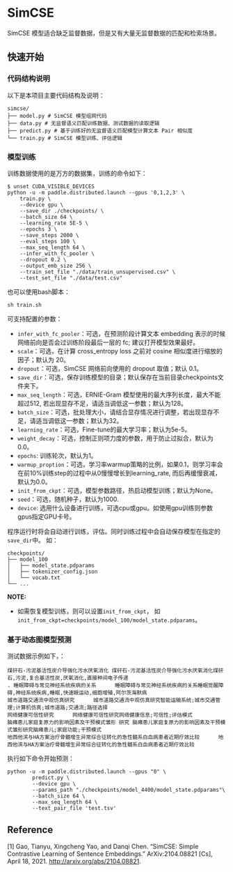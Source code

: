 # SimCSE

SimCSE 模型适合缺乏监督数据，但是又有大量无监督数据的匹配和检索场景。


## 快速开始

### 代码结构说明

以下是本项目主要代码结构及说明：

```
simcse/
├── model.py # SimCSE 模型组网代码
├── data.py # 无监督语义匹配训练数据、测试数据的读取逻辑
├── predict.py # 基于训练好的无监督语义匹配模型计算文本 Pair 相似度
└── train.py # SimCSE 模型训练、评估逻辑
```

### 模型训练
训练数据使用的是万方的数据集，训练的命令如下：

```shell
$ unset CUDA_VISIBLE_DEVICES
python -u -m paddle.distributed.launch --gpus '0,1,2,3' \
	train.py \
	--device gpu \
	--save_dir ./checkpoints/ \
	--batch_size 64 \
	--learning_rate 5E-5 \
	--epochs 3 \
	--save_steps 2000 \
	--eval_steps 100 \
	--max_seq_length 64 \
	--infer_with_fc_pooler \
	--dropout 0.2 \
    --output_emb_size 256 \
	--train_set_file "./data/train_unsupervised.csv" \
	--test_set_file "./data/test.csv" 
```
也可以使用bash脚本：

```
sh train.sh
```

可支持配置的参数：

* `infer_with_fc_pooler`：可选，在预测阶段计算文本 embedding 表示的时候网络前向是否会过训练阶段最后一层的 fc;  建议打开模型效果最好。
* `scale`：可选，在计算 cross_entropy loss 之前对 cosine 相似度进行缩放的因子；默认为 20。
* `dropout`：可选，SimCSE 网络前向使用的 dropout 取值；默认 0.1。
* `save_dir`：可选，保存训练模型的目录；默认保存在当前目录checkpoints文件夹下。
* `max_seq_length`：可选，ERNIE-Gram 模型使用的最大序列长度，最大不能超过512, 若出现显存不足，请适当调低这一参数；默认为128。
* `batch_size`：可选，批处理大小，请结合显存情况进行调整，若出现显存不足，请适当调低这一参数；默认为32。
* `learning_rate`：可选，Fine-tune的最大学习率；默认为5e-5。
* `weight_decay`：可选，控制正则项力度的参数，用于防止过拟合，默认为0.0。
* `epochs`: 训练轮次，默认为1。
* `warmup_proption`：可选，学习率warmup策略的比例，如果0.1，则学习率会在前10%训练step的过程中从0慢慢增长到learning_rate, 而后再缓慢衰减，默认为0.0。
* `init_from_ckpt`：可选，模型参数路径，热启动模型训练；默认为None。
* `seed`：可选，随机种子，默认为1000.
* `device`: 选用什么设备进行训练，可选cpu或gpu。如使用gpu训练则参数gpus指定GPU卡号。

程序运行时将会自动进行训练，评估。同时训练过程中会自动保存模型在指定的`save_dir`中。
如：
```text
checkpoints/
├── model_100
│   ├── model_state.pdparams
│   ├── tokenizer_config.json
│   └── vocab.txt
└── ...
```

**NOTE:**
* 如需恢复模型训练，则可以设置`init_from_ckpt`， 如`init_from_ckpt=checkpoints/model_100/model_state.pdparams`。

### 基于动态图模型预测
 
测试数据示例如下，：
```text
煤矸石-污泥基活性炭介导强化污水厌氧消化 煤矸石-污泥基活性炭介导强化污水厌氧消化煤矸石,污泥,复合基活性炭,厌氧消化,直接种间电子传递
. 睡眠障碍与常见神经系统疾病的关系      睡眠障碍与常见神经系统疾病的关系睡眠觉醒障碍,神经系统疾病,睡眠,快速眼运动,细胞增殖,阿尔茨海默病
城市道路交通流中观仿真研究      城市道路交通流中观仿真研究智能运输系统;城市交通管理;计算机仿真;城市道路;交通流;路径选择
网络健康可信性研究      网络健康可信性研究网络健康信息;可信性;评估模式
脑瘫患儿家庭复原力的影响因素及干预模式雏形 研究 脑瘫患儿家庭复原力的影响因素及干预模式雏形研究脑瘫患儿;家庭功能;干预模式
地西他滨与HA方案治疗骨髓增生异常综合征转化的急性髓系白血病患者近期疗效比较      地西他滨与HA方案治疗骨髓增生异常综合征转化的急性髓系白血病患者近期疗效比较
```

执行如下命令开始预测：
```shell
python -u -m paddle.distributed.launch --gpus "0" \
        predict.py \
        --device gpu \
        --params_path "./checkpoints/model_4400/model_state.pdparams"\
        --batch_size 64 \
        --max_seq_length 64 \
        --text_pair_file 'test.tsv'
```


## Reference
[1] Gao, Tianyu, Xingcheng Yao, and Danqi Chen. “SimCSE: Simple Contrastive Learning of Sentence Embeddings.” ArXiv:2104.08821 [Cs], April 18, 2021. http://arxiv.org/abs/2104.08821.
